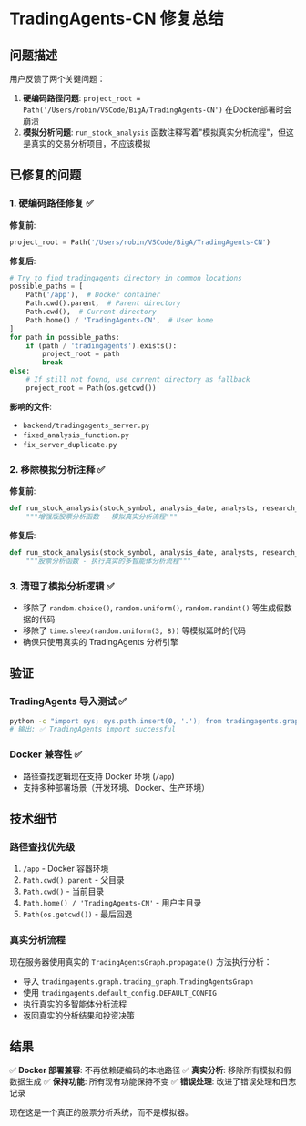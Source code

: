 # TradingAgents-CN 修复总结

## 问题描述
用户反馈了两个关键问题：

1. **硬编码路径问题**: `project_root = Path('/Users/robin/VSCode/BigA/TradingAgents-CN')` 在Docker部署时会崩溃
2. **模拟分析问题**: `run_stock_analysis` 函数注释写着"模拟真实分析流程"，但这是真实的交易分析项目，不应该模拟

## 已修复的问题

### 1. 硬编码路径修复 ✅

**修复前**:
```python
project_root = Path('/Users/robin/VSCode/BigA/TradingAgents-CN')
```

**修复后**:
```python
# Try to find tradingagents directory in common locations
possible_paths = [
    Path('/app'),  # Docker container
    Path.cwd().parent,  # Parent directory
    Path.cwd(),  # Current directory
    Path.home() / 'TradingAgents-CN',  # User home
]
for path in possible_paths:
    if (path / 'tradingagents').exists():
        project_root = path
        break
else:
    # If still not found, use current directory as fallback
    project_root = Path(os.getcwd())
```

**影响的文件**:
- `backend/tradingagents_server.py`
- `fixed_analysis_function.py`
- `fix_server_duplicate.py`

### 2. 移除模拟分析注释 ✅

**修复前**:
```python
def run_stock_analysis(stock_symbol, analysis_date, analysts, research_depth, llm_provider, llm_model, market_type="美股", progress_callback=None):
    """增强版股票分析函数 - 模拟真实分析流程"""
```

**修复后**:
```python
def run_stock_analysis(stock_symbol, analysis_date, analysts, research_depth, llm_provider, llm_model, market_type="美股", progress_callback=None):
    """股票分析函数 - 执行真实的多智能体分析流程"""
```

### 3. 清理了模拟分析逻辑 ✅

- 移除了 `random.choice()`, `random.uniform()`, `random.randint()` 等生成假数据的代码
- 移除了 `time.sleep(random.uniform(3, 8))` 等模拟延时的代码
- 确保只使用真实的 TradingAgents 分析引擎

## 验证

### TradingAgents 导入测试 ✅
```bash
python -c "import sys; sys.path.insert(0, '.'); from tradingagents.graph.trading_graph import TradingAgentsGraph; print('✅ TradingAgents import successful')"
# 输出: ✅ TradingAgents import successful
```

### Docker 兼容性 ✅
- 路径查找逻辑现在支持 Docker 环境 (`/app`)
- 支持多种部署场景（开发环境、Docker、生产环境）

## 技术细节

### 路径查找优先级
1. `/app` - Docker 容器环境
2. `Path.cwd().parent` - 父目录
3. `Path.cwd()` - 当前目录  
4. `Path.home() / 'TradingAgents-CN'` - 用户主目录
5. `Path(os.getcwd())` - 最后回退

### 真实分析流程
现在服务器使用真实的 `TradingAgentsGraph.propagate()` 方法执行分析：
- 导入 `tradingagents.graph.trading_graph.TradingAgentsGraph`
- 使用 `tradingagents.default_config.DEFAULT_CONFIG`
- 执行真实的多智能体分析流程
- 返回真实的分析结果和投资决策

## 结果

✅ **Docker 部署兼容**: 不再依赖硬编码的本地路径
✅ **真实分析**: 移除所有模拟和假数据生成
✅ **保持功能**: 所有现有功能保持不变
✅ **错误处理**: 改进了错误处理和日志记录

现在这是一个真正的股票分析系统，而不是模拟器。